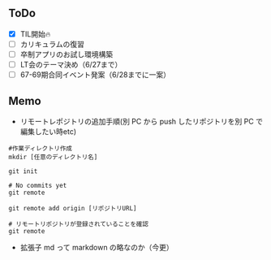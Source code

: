## ToDo
- [x] TIL開始🔥
- [ ] カリキュラムの復習
- [ ] 卒制アプリのお試し環境構築
- [ ] LT会のテーマ決め（6/27まで）
- [ ] 67-69期合同イベント発案（6/28までに一案）

## Memo
- リモートレポジトリの追加手順(別 PC から push したリポジトリを別 PC で編集したい時etc)

```
#作業ディレクトリ作成 
mkdir [任意のディレクトリ名]

git init

# No commits yet
git remote

git remote add origin [リポジトリURL]

# リモートリポジトリが登録されていることを確認
git remote
```

- 拡張子 md って markdown の略なのか（今更）

